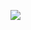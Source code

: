 ![](https://automationghana.com/wp-content/uploads/elementor/thumbs/smart-switch-qv7dixn2c19fx3r58vu2e4cinfsfb9mswokezc07wg.jpg)
